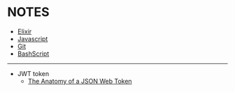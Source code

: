 NOTES
=======

* [Elixir](Elixir/README.md)
* [Javascript](Javascript/README.md)
* [Git](Git/README.md)
* [BashScript](BashScript/README.md)

---
* JWT token
  - [The Anatomy of a JSON Web Token](https://scotch.io/tutorials/the-anatomy-of-a-json-web-token)
